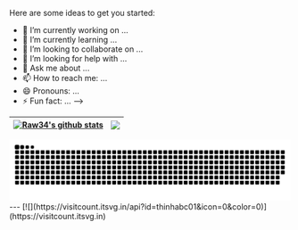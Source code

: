 Here are some ideas to get you started:

- 🔭 I’m currently working on ...
- 🌱 I’m currently learning ...
- 👯 I’m looking to collaborate on ...
- 🤔 I’m looking for help with ...
- 💬 Ask me about ...
- 📫 How to reach me: ...
- 😄 Pronouns: ...
- ⚡ Fun fact: ...
-->


| <a href="https://github.com/raw34/github-readme-stats"><img align="center" src="https://github-readme-stats.vercel.app/api?username=raw34&layout=compact&show_icons=true&include_all_commits=true=&hide_border=true" alt="Raw34's github stats" /></a> | <a href="https://github.com/raw34/github-readme-stats"><img align="center" src="https://github-readme-stats.vercel.app/api/top-langs/?username=raw34&layout=compact&hide_border=true" /></a> |
| ------------- | ------------- |


<picture>
  <source media="(prefers-color-scheme: dark)" srcset="https://raw.githubusercontent.com/raw34/raw34/output/github-snake-dark.svg">
  <source media="(prefers-color-scheme: light)" srcset="https://raw.githubusercontent.com/raw34/raw34/output/github-snake.svg">
  <img alt="github contribution grid snake animation" src="https://raw.githubusercontent.com/raw34/raw34/output/github-snake.svg">
</picture>
---
[![](https://visitcount.itsvg.in/api?id=thinhabc01&icon=0&color=0)](https://visitcount.itsvg.in)
